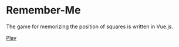 # Remember-Me
The game for memorizing the position of squares is written in Vue.js.

[Play](https://victorpoprozhuk.github.io/Remember-Me/)
